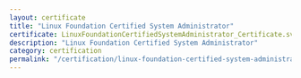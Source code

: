```yaml
---
layout: certificate
title: "Linux Foundation Certified System Administrator"
certificate: LinuxFoundationCertifiedSystemAdministrator_Certificate.svg
description: "Linux Foundation Certified System Administrator"
category: certification
permalink: "/certification/linux-foundation-certified-system-administrator/"
---
```

